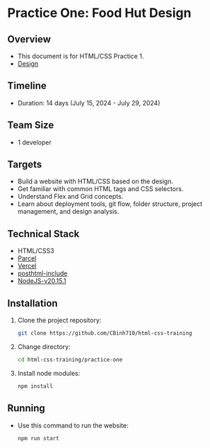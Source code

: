 # Practice One: Food Hut Design

## Overview

- This document is for HTML/CSS Practice 1.
- [Design](https://www.figma.com/design/Q0oRUMv9ESYXfsIZjJXJn8/Food-Hut-(-Food-Ordering-Responsive-Design)-(Community)?node-id=0-1)

## Timeline

- Duration: 14 days (July 15, 2024 - July 29, 2024)

## Team Size

- 1 developer

## Targets

- Build a website with HTML/CSS based on the design.
- Get familiar with common HTML tags and CSS selectors.
- Understand Flex and Grid concepts.
- Learn about deployment tools, git flow, folder structure, project management, and design analysis.

## Technical Stack

- HTML/CSS3
- [Parcel](https://parceljs.org/getting-started/webapp/)
- [Vercel](https://vercel.com/docs/deployments/git/vercel-for-github)
- [posthtml-include](https://github.com/posthtml/posthtml-include)
- [NodeJS-v20.15.1](https://nodejs.org/en/blog/release/v20.15.1)
## Installation

1. Clone the project repository:

    ```bash
    git clone https://github.com/CBinh710/html-css-training
    ```

2. Change directory:

    ```bash
    cd html-css-training/practice-one
    ```
    
3. Install node modules:

    ```bash
    npm install
    ```
    
## Running
    
 - Use this command to run the website:

    ```bash
    npm run start
    ```

